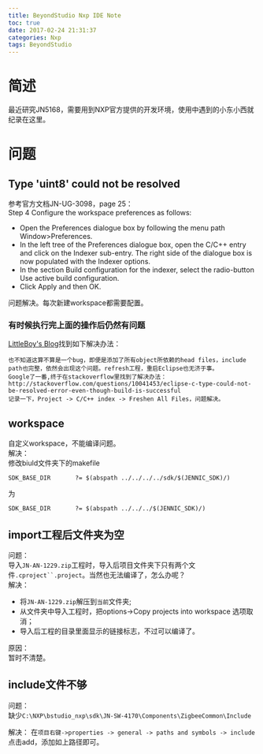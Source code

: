 ```yaml
---
title: BeyondStudio Nxp IDE Note
toc: true
date: 2017-02-24 21:31:37
categories: Nxp
tags: BeyondStudio
---
```



# 简述
最近研究JN5168，需要用到NXP官方提供的开发环境，使用中遇到的小东小西就纪录在这里。

# 问题
## Type 'uint8' could not be resolved
参考官方文档JN-UG-3098，page 25：  
Step 4 Configure the workspace preferences as follows:  
* Open the Preferences dialogue box by following the menu path Window>Preferences.
* In the left tree of the Preferences dialogue box, open the C/C++ entry and click on the Indexer sub-entry. The right side of the dialogue box is now populated with the Indexer options.
* In the section Build configuration for the indexer, select the radio-button Use active build configuration.
* Click Apply and then OK.

问题解决。每次新建workspace都需要配置。

### 有时候执行完上面的操作后仍然有问题
[LittleBoy's Blog](http://blog.163.com/rainsmell_/blog/static/212827113201431605936633/)找到如下解决办法：  
``` 
也不知道这算不算是一个bug，即便是添加了所有object所依赖的head files，include path也完整，依然会出现这个问题。refresh工程，重启Eclipse也无济于事。
Google了一番,终于在stackoverflow里找到了解决办法：  
http://stackoverflow.com/questions/10041453/eclipse-c-type-could-not-be-resolved-error-even-though-build-is-successful  
记录一下，Project -> C/C++ index -> Freshen All Files，问题解决。
```

## workspace
自定义workspace，不能编译问题。  
解决：  
修改biuld文件夹下的makefile
```
SDK_BASE_DIR       ?= $(abspath ../../../../sdk/$(JENNIC_SDK)/)
```
为
```
SDK_BASE_DIR       ?= $(abspath ../../../$(JENNIC_SDK)/)
```

## import工程后文件夹为空
问题：  
导入`JN-AN-1229.zip`工程时，导入后项目文件夹下只有两个文件`.cproject``.project`。当然也无法编译了，怎么办呢？  
解决：  
* 将`JN-AN-1229.zip`解压到`当前`文件夹;
* 从文件夹中导入工程时，把options->Copy projects into workspace 选项取消；
* 导入后工程的目录里面显示的链接标志，不过可以编译了。

原因：  
暂时不清楚。

## include文件不够
问题：  
缺少`C:\NXP\bstudio_nxp\sdk\JN-SW-4170\Components\ZigbeeCommon\Include`

解决： 
在`项目右键->properties -> general -> paths and symbols -> include` 点击add，添加如上路径即可。
